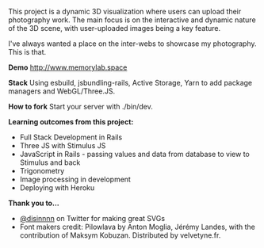 This project is a dynamic 3D visualization where users can upload their photography work. The main focus is on the interactive and dynamic nature of the 3D scene, with user-uploaded images being a key feature.

I've always wanted a place on the inter-webs to showcase my photography. This is that.

**Demo**
http://www.memorylab.space

**Stack**
Using esbuild, jsbundling-rails, Active Storage, Yarn to add package managers and WebGL/Three.JS.

**How to fork**
Start your server with ./bin/dev.

**Learning outcomes from this project:**
- Full Stack Development in Rails
- Three JS with Stimulus JS
- JavaScript in Rails - passing values and data from database to view to Stimulus and back
- Trigonometry
- Image processing in development
- Deploying with Heroku

**Thank you to...**
- [@disinnnn]([url](https://twitter.com/disinnnn)https://twitter.com/disinnnn) on Twitter for making great SVGs
- Font makers credit: Pilowlava by Anton Moglia, Jérémy Landes, with the contribution of Maksym Kobuzan. Distributed by velvetyne.fr.
